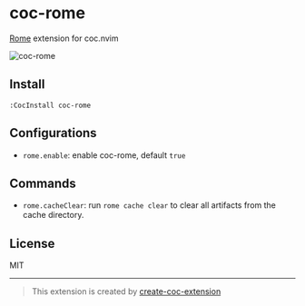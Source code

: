 # coc-rome

[Rome](https://github.com/romefrontend/rome) extension for coc.nvim

![coc-rome](https://user-images.githubusercontent.com/345274/89970308-2656a980-dc8b-11ea-90b3-0d99631a9783.png)

## Install

`:CocInstall coc-rome`

## Configurations

- `rome.enable`: enable coc-rome, default `true`

## Commands

- `rome.cacheClear`: run `rome cache clear` to clear all artifacts from the cache directory.

## License

MIT

---

> This extension is created by [create-coc-extension](https://github.com/fannheyward/create-coc-extension)
